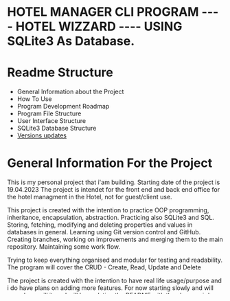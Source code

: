 # HOTEL MANAGER CLI PROGRAM ---- HOTEL WIZZARD ---- USING SQLite3 As Database.


# Readme Structure

- General Information about the Project
- How To Use
- Program Development Roadmap
- Program File Structure
- User Interface Structure
- SQLite3 Database Structure
- [Versions updates](https://github.com/Acrofil/hotel-wizzard/blob/main/VERSIONS.md)

# General Information For the Project

This is my personal project that i'am building. Starting date of the project is 19.04.2023
The project is intendet for the front end and back end office for the hotel managment in the Hotel, not for guest/client use. 

This project is created with the intention to practice OOP programming, inheritance, encapsulation, abstraction. Practicing also SQLite3 and SQL. Storing, fetching, modifying and deleting properties and values in databases in general.
Learning using Git version control and GitHub. Creating branches, working on improvements and merging them to the main repository. 
Maintaining some work flow.

Trying to keep everything organised and modular for testing and readability.
The program will cover the CRUD - Create, Read, Update and Delete 

The project is created with the intention to have real life usage/purpose and i do have plans on adding more features. 
For now starting slowly and will see where will it go. I will be updating the README with the changes i do.

# How To Use

Download all files. Run run.py. Follow the menu options.

# What is my plan for the stages that the program will be going:

- [x] Create simple program using SQLite3 to store clients and reservations in separated tables and link them together.
- [x] Create Client seaparatly and add it to the Database
- [x] Handle errors and correct user input for clients
- [x] Create Reservation separatly and add Reservation titular. 
- [x] Check if the titular is in the client list and return client info including the id with which we add it to the reservation.
- [x] If more than one client with same name return all with a promp which one to be added.
- [x] If there is no such client in the database promp for client creation. 
- [x] Handle errors and correct user input for reservations
- [x] Search reservations from date to date
- [x] Search by Reservation titular
- [x] Search by Reservation number
- [x] Search for Client by name
- [x] Search for Client by id
- [x] Search for Client by phone
- [x] Show all Clients
- [x] Show all reservations
- [x] Show all Arrivals today
- [x] Show all Departures today
- [x] Edit Client
- [] Edit reservation dates. 
- [] Delete Client
- [] Delete Reservation
- [] On program start up, check for Reservations that have expired - It is check out day after 12:00. Add them to other table with old Reservations and delete from the actual Reservations table.

- [] Add room types
- [] Add rooms total of each type and rooms capacity
- [] Add the option to create custom rate plans
- [] Add extra fees that can be applyed to the reservation when making it
- [] Add bill for the Client
- [] Add what the Client have paid
- [] Show whats left to be payed
- [] Add custom summ/receip to the Client bill

- [] Set cleaning interval. Set cleaning interval for specific stays lenght
- [] Get cleaning report for rooms to be cleaned today
- [] Mark room as cleaned

- [] Check availability for the specific dates the client wants to make reservation

- [] Get airport data for plane landing times

- [] Add csv filename and auto create new client if non-existent and add the reservation.
- [] On start up check for new csv files received in a directory and notify with info for all the reservations
- [] Select add from csv, input reservation id and add it to database. Repeat until all are added or force exit.

# Program file structure - Add links to the files later

- [run.py]
- [program_menu.py]
- [hotel_manager.py]
- [clients.py]
- [reservations.py]
- [connect_database.py]
- [database_insert.py]
- [database_fetch.py]
- [data.db]
- [tables.sql]

# User Interface Structure

- [1] Add Client or Reservation
- [1.1] Create Client
- [1.2] Add Reservation
- [1.0] Back to Main Menu
- [2] Search for Reservation/s
- [2.1] Search reservations from Check in to Check out
- [2.2] Search by Reservation Number
- [2.3] Search by Client First and Last name's
- [2.4] Show all reservations
- [2.0] Back to Main Menu
- [3] Search for clients
- [3.1] Search for clients by first and last name
- [3.2] Search for clients by the personal id
- [3.3] Search for clients by the phone number
- [3.4] Show all clients
- [3.0] Return to main menu
- [4] Show all arrival's today
- [5] Show all departure's today
- [6] Edit Reservation
- [7] Edit Client
- [8] Delete Client
- [9] Delete Reservation
- [0] Exit Program

The user should not have direct acces to client and reservation properties and other data. 
Except when the correct menu option is selected.

# SQLite3 Database Structure

Will add visualisation later
For now there are 3 tables
clients, reservations and person_reservation that links each person to their reservation.

